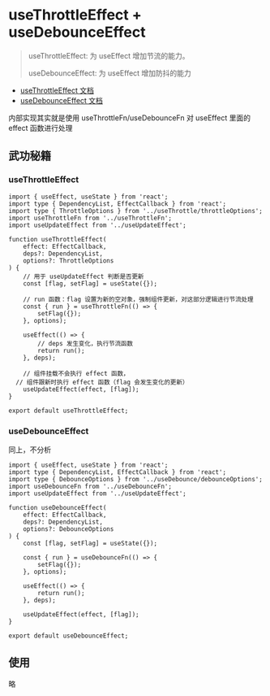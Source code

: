 <!--
 * @Author: HfWang
 * @Date: 2023-06-12 09:54:36
 * @LastEditors: HfWang
 * @LastEditTime: 2023-06-12 09:55:09
 * @FilePath: \code\hooks-analysis\hooks\ahooks\2-03-useThrottleEffect.md
-->

# useThrottleEffect + useDebounceEffect

> useThrottleEffect: 为 useEffect 增加节流的能力。
>
> useDebounceEffect: 为 useEffect 增加防抖的能力

- [useThrottleEffect 文档](https://ahooks.js.org/zh-CN/hooks/use-throttle-effect)
- [useDebounceEffect 文档](https://ahooks.js.org/zh-CN/hooks/use-debounce-effect)

内部实现其实就是使用 useThrottleFn/useDebounceFn 对 useEffect 里面的 effect 函数进行处理

## 武功秘籍

### useThrottleEffect

```ts{12-26}
import { useEffect, useState } from 'react';
import type { DependencyList, EffectCallback } from 'react';
import type { ThrottleOptions } from '../useThrottle/throttleOptions';
import useThrottleFn from '../useThrottleFn';
import useUpdateEffect from '../useUpdateEffect';

function useThrottleEffect(
	effect: EffectCallback,
	deps?: DependencyList,
	options?: ThrottleOptions
) {
	// 用于 useUpdateEffect 判断是否更新
	const [flag, setFlag] = useState({});

	// run 函数：flag 设置为新的空对象，强制组件更新，对这部分逻辑进行节流处理
	const { run } = useThrottleFn(() => {
		setFlag({});
	}, options);

	useEffect(() => {
		// deps 发生变化，执行节流函数
		return run();
	}, deps);

	// 组件挂载不会执行 effect 函数，
  // 组件跟新时执行 effect 函数（flag 会发生变化的更新）
	useUpdateEffect(effect, [flag]);
}

export default useThrottleEffect;
```

### useDebounceEffect

同上，不分析

```ts{12-22}
import { useEffect, useState } from 'react';
import type { DependencyList, EffectCallback } from 'react';
import type { DebounceOptions } from '../useDebounce/debounceOptions';
import useDebounceFn from '../useDebounceFn';
import useUpdateEffect from '../useUpdateEffect';

function useDebounceEffect(
	effect: EffectCallback,
	deps?: DependencyList,
	options?: DebounceOptions
) {
	const [flag, setFlag] = useState({});

	const { run } = useDebounceFn(() => {
		setFlag({});
	}, options);

	useEffect(() => {
		return run();
	}, deps);

	useUpdateEffect(effect, [flag]);
}

export default useDebounceEffect;
```

## 使用

略
